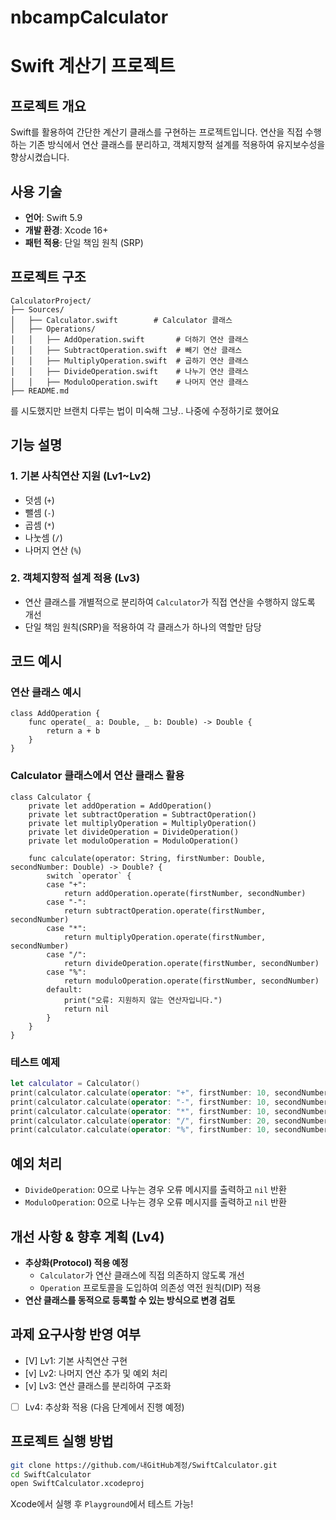 # nbcampCalculator

# Swift 계산기 프로젝트

## 프로젝트 개요
Swift를 활용하여 간단한 계산기 클래스를 구현하는 프로젝트입니다. 연산을 직접 수행하는 기존 방식에서 연산 클래스를 분리하고, 객체지향적 설계를 적용하여 유지보수성을 향상시켰습니다.

## 사용 기술
- **언어**: Swift 5.9
- **개발 환경**: Xcode 16+
- **패턴 적용**: 단일 책임 원칙 (SRP)

## 프로젝트 구조
```
CalculatorProject/
├── Sources/
│   ├── Calculator.swift        # Calculator 클래스
│   ├── Operations/
│   │   ├── AddOperation.swift       # 더하기 연산 클래스
│   │   ├── SubtractOperation.swift  # 빼기 연산 클래스
│   │   ├── MultiplyOperation.swift  # 곱하기 연산 클래스
│   │   ├── DivideOperation.swift    # 나누기 연산 클래스
│   │   ├── ModuloOperation.swift    # 나머지 연산 클래스
├── README.md
```
를 시도했지만 브랜치 다루는 법이 미숙해 그냥.. 나중에 수정하기로 했어요

## 기능 설명

### 1. 기본 사칙연산 지원 (Lv1~Lv2)
- 덧셈 (`+`)
- 뺄셈 (`-`)
- 곱셈 (`*`)
- 나눗셈 (`/`)
- 나머지 연산 (`%`)

### 2. 객체지향적 설계 적용 (Lv3)
- 연산 클래스를 개별적으로 분리하여 `Calculator`가 직접 연산을 수행하지 않도록 개선
- 단일 책임 원칙(SRP)을 적용하여 각 클래스가 하나의 역할만 담당

## 코드 예시

### 연산 클래스 예시
```
class AddOperation {
    func operate(_ a: Double, _ b: Double) -> Double {
        return a + b
    }
}
```

### Calculator 클래스에서 연산 클래스 활용
```
class Calculator {
    private let addOperation = AddOperation()
    private let subtractOperation = SubtractOperation()
    private let multiplyOperation = MultiplyOperation()
    private let divideOperation = DivideOperation()
    private let moduloOperation = ModuloOperation()

    func calculate(operator: String, firstNumber: Double, secondNumber: Double) -> Double? {
        switch `operator` {
        case "+":
            return addOperation.operate(firstNumber, secondNumber)
        case "-":
            return subtractOperation.operate(firstNumber, secondNumber)
        case "*":
            return multiplyOperation.operate(firstNumber, secondNumber)
        case "/":
            return divideOperation.operate(firstNumber, secondNumber)
        case "%":
            return moduloOperation.operate(firstNumber, secondNumber)
        default:
            print("오류: 지원하지 않는 연산자입니다.")
            return nil
        }
    }
}
```

### 테스트 예제
```swift
let calculator = Calculator()
print(calculator.calculate(operator: "+", firstNumber: 10, secondNumber: 5) ?? 0)  // 15
print(calculator.calculate(operator: "-", firstNumber: 10, secondNumber: 5) ?? 0)  // 5
print(calculator.calculate(operator: "*", firstNumber: 10, secondNumber: 5) ?? 0)  // 50
print(calculator.calculate(operator: "/", firstNumber: 20, secondNumber: 5) ?? 0)  // 4
print(calculator.calculate(operator: "%", firstNumber: 10, secondNumber: 3) ?? 0)  // 1
```

## 예외 처리
- `DivideOperation`: 0으로 나누는 경우 오류 메시지를 출력하고 `nil` 반환
- `ModuloOperation`: 0으로 나누는 경우 오류 메시지를 출력하고 `nil` 반환

## 개선 사항 & 향후 계획 (Lv4)
- **추상화(Protocol) 적용 예정**
  - `Calculator`가 연산 클래스에 직접 의존하지 않도록 개선
  - `Operation` 프로토콜을 도입하여 의존성 역전 원칙(DIP) 적용
- **연산 클래스를 동적으로 등록할 수 있는 방식으로 변경 검토**

## 과제 요구사항 반영 여부
- [V] Lv1: 기본 사칙연산 구현
- [v] Lv2: 나머지 연산 추가 및 예외 처리
- [v] Lv3: 연산 클래스를 분리하여 구조화
- [ ] Lv4: 추상화 적용 (다음 단계에서 진행 예정)

## 프로젝트 실행 방법
```bash
git clone https://github.com/내GitHub계정/SwiftCalculator.git
cd SwiftCalculator
open SwiftCalculator.xcodeproj
```
Xcode에서 실행 후 `Playground`에서 테스트 가능!

